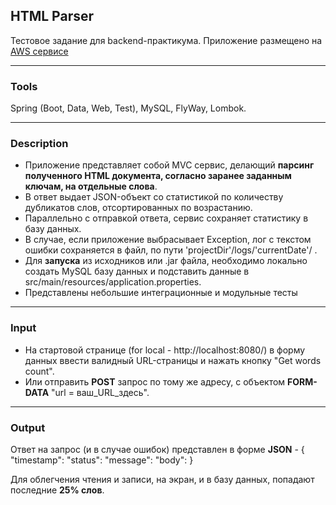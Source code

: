 ## HTML Parser
Тестовое задание для backend-практикума.
Приложение размещено на [AWS сервисе](http://volkov.us-east-2.elasticbeanstalk.com/) 
____
### Tools 
Spring (Boot, Data, Web, Test), MySQL, FlyWay, Lombok.
____
### Description
 - Приложение представляет собой MVC сервис, делающий **парсинг полученного HTML документа, согласно заранее заданным ключам, на отдельные слова**.
 - В ответ выдает JSON-объект со статистикой по количеству дубликатов слов, отсортированных по возрастанию.
 - Параллельно с отправкой ответа, сервис сохраняет статистику в базу данных. 
 - В случае, если приложение выбрасывает Exception, лог с текстом ошибки сохраняется в файл, по пути 'projectDir'/logs/'currentDate'/ .
 - Для **запуска** из исходников или .jar файла, необходимо локально создать MySQL базу данных и подставить данные в src/main/resources/application.properties.
 - Представлены небольшие интеграционные и модульные тесты
____
### Input
 - На стартовой странице (for local - http://localhost:8080/) в форму данных ввести валидный URL-страницы и нажать кнопку "Get words count".
 - Или отправить **POST** запрос по тому же адресу, с объектом **FORM-DATA** "url = ваш_URL_здесь".
____
### Output
Ответ на запрос (и в случае ошибок) представлен в форме **JSON** - 
{
  "timestamp": 
  "status": 
  "message": 
  "body": 
}

Для облегчения чтения и записи, на экран, и в базу данных, попадают последние **25% слов**.
